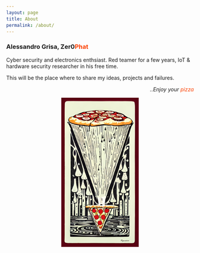 ```yaml
---
layout: page
title: About
permalink: /about/
---
```


### Alessandro Grisa, Zer0<span style="color:#fc4103">Phat</span>
Cyber security and electronics enthsiast. Red teamer for a few years, IoT & hardware security researcher in his free time.

This will be the place where to share my ideas, projects and failures.

<p align=right>
<i>..Enjoy your <span style="color:#fc4103">pizza</span></i>
</p>

<p align=center>
    <img src="./assets/images/pizza_manifesto.jpeg" height="400px">
</p>